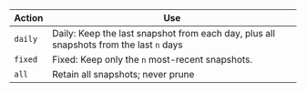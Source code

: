 Action                 | Use
---------------------- | ---
`daily`                | Daily: Keep the last snapshot from each day, plus all snapshots from the last `n` days
`fixed`                | Fixed: Keep only the `n` most-recent snapshots.
`all`                  | Retain all snapshots; never prune

